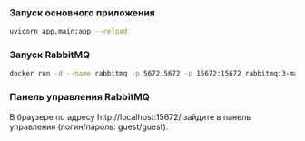 ### Запуск основного приложения 
```bash
uvicorn app.main:app --reload
```
### Запуск RabbitMQ
```bash
docker run -d --name rabbitmq -p 5672:5672 -p 15672:15672 rabbitmq:3-management
```
### Панель управления RabbitMQ
В браузере по адресу http://localhost:15672/ зайдите в панель управления (логин/пароль: guest/guest).